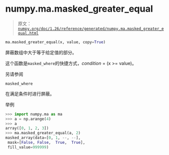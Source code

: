 # numpy.ma.masked_greater_equal

> 原文：[`numpy.org/doc/1.26/reference/generated/numpy.ma.masked_greater_equal.html`](https://numpy.org/doc/1.26/reference/generated/numpy.ma.masked_greater_equal.html)

```py
ma.masked_greater_equal(x, value, copy=True)
```

屏蔽数组中大于等于给定值的部分。

这个函数是`masked_where`的快捷方式，*condition* = (x >= value)。

另请参阅

`masked_where`

在满足条件时进行屏蔽。

举例

```py
>>> import numpy.ma as ma
>>> a = np.arange(4)
>>> a
array([0, 1, 2, 3])
>>> ma.masked_greater_equal(a, 2)
masked_array(data=[0, 1, --, --],
 mask=[False, False,  True,  True],
 fill_value=999999) 
```
